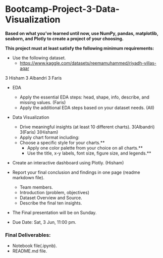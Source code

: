 # Bootcamp-Project-3-Data-Visualization


**Based on what you’ve learned until now, use NumPy, pandas, matplotlib, seaborn, and Plotly to create a project of your choosing.**

**This project must at least satisfy the following minimum requirements:**

- Use the following dataset.
    - https://www.kaggle.com/datasets/reemamuhammed/riyadh-villas-aqar

3 Hisham 
3 Albandri
3 Faris


- EDA
    - Apply the essential EDA steps: head, shape, info, describe, and missing values. (Faris)  
    - Apply the additional EDA steps based on your dataset needs. (All) 



- Data Visualization
    - Drive meaningful insights (at least 10 different charts). 3(Albandri)  3(Faris) 3(Hisham)
    - Apply chart format including:
    - Choose a specific style for your charts.**
        - Apply one color palette from your choice on all charts.**
        - Use the title, x-y labels, font size, figure size, and legends.**
- Create an interactive dashboard using Plotly. (Hisham)






- Report your final conclusion and findings in one page (readme markdown file).
    - Team members.
    - Introduction (problem, objectives)
    - Dataset Overview and Source.
    - Describe the final ten insights.
    
- The Final presentation will be on Sunday.
- Due Date: Sat, 3 Jun, 11:00 pm.
### Final Deliverables:
- Notebook file(.ipynb).
- README.md file.
